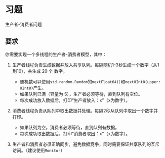 # 习题

生产者-消费者问题

## 要求

你需要实现一个多线程的生产者-消费者模型，其中：

1. 生产者线程负责生成数据并放入共享队列。每隔随机1-3秒生成一个数字（从1到10），共生成 20 个
数字。
    - 随机数可以使用`std.random.Random`的`nextFloat64()`和`nextUInt8(upper: UInt8)`产生。
    - 如果队列已满（容量为 5），生产者必须等待，直到队列有空位。
    - 每次成功放入数据后，打印“生产者放入：x”（x为数字）。

2. 消费者线程负责从队列中取出数据并处理。每隔2秒从队列中取出一个数字并打印。
    - 如果队列为空，消费者必须等待，直到队列有数据。
    - 每次成功取出数据后，打印“消费者取出：x”（x为数字）。

3. 生产者和消费者必须正确同步，避免数据竞争，同时需要保证共享队列的互斥访问。（建议使用`Monitor`）
